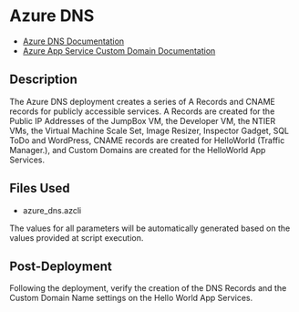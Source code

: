 # Azure DNS

- [Azure DNS Documentation](https://docs.microsoft.com/en-us/azure/dns/ "Azure DNS Documentation")
- [Azure App Service Custom Domain Documentation](https://docs.microsoft.com/en-us/Azure/app-service/app-service-web-tutorial-custom-domain "Azure App Service Custom Documentation")

## Description

The Azure DNS deployment creates a series of A Records and CNAME records for
publicly accessible services. A Records are created for the Public IP Addresses
of the JumpBox VM, the Developer VM, the NTIER VMs, the Virtual Machine Scale
Set, Image Resizer, Inspector Gadget, SQL ToDo and WordPress, CNAME records are
created for HelloWorld (Traffic Manager.), and Custom Domains are created for
the HelloWorld App Services.

## Files Used

- azure_dns.azcli

The values for all parameters will be automatically generated based on the
values provided at script execution.

## Post-Deployment

Following the deployment, verify the creation of the DNS Records and the Custom
Domain Name settings on the Hello World App Services.
